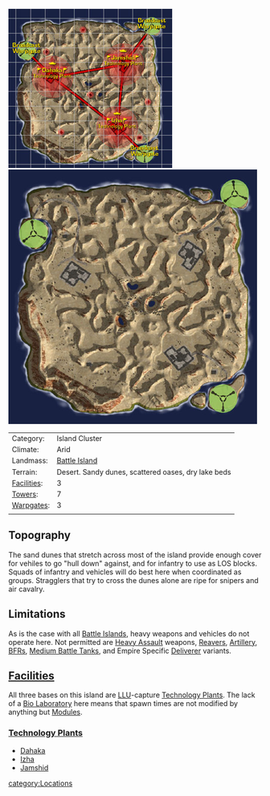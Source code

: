 ![](images/DesolationMap.jpg "fig:DesolationMap.jpg")![](images/Desolation_Terrain.jpg "fig:Desolation_Terrain.jpg")

|                                         |                                                     |
| --------------------------------------- | --------------------------------------------------- |
| Category:                               | Island Cluster                                      |
| Climate:                                | Arid                                                |
| Landmass:                               | [Battle Island](Battle_Island.md)        |
| Terrain:                                | Desert. Sandy dunes, scattered oases, dry lake beds |
| [Facilities](Facilities.md): | 3                                                   |
| [Towers](Towers.md):         | 7                                                   |
| [Warpgates](Warpgate.md):    | 3                                                   |
|                                         |                                                     |

## Topography

The sand dunes that stretch across most of the island provide enough
cover for vehiles to go "hull down" against, and for infantry to use as
LOS blocks. Squads of infantry and vehicles will do best here when
coordinated as groups. Stragglers that try to cross the dunes alone are
ripe for snipers and air cavalry.

## Limitations

As is the case with all [Battle Islands](Battle_Islands.md),
heavy weapons and vehicles do not operate here. Not permitted are [Heavy
Assault](Heavy_Assault.md) weapons,
[Reavers](Reaver.md), [Artillery](Artillery.md),
[BFRs](BFR.md), [Medium Battle
Tanks](Medium_Battle_Tank.md), and Empire Specific
[Deliverer](Deliverer.md) variants.

## [Facilities](Facilities.md)

All three bases on this island are [LLU](LLU.md)-capture
[Technology Plants](Technology_Plant.md). The lack of a [Bio
Laboratory](Bio_Laboratory.md) here means that spawn times are
not modified by anything but [Modules](Modules.md).

### [Technology Plants](Technology_Plant.md)

- [Dahaka](Dahaka.md)
- [Izha](Izha.md)
- [Jamshid](Jamshid.md)

[category:Locations](category:Locations.md)
